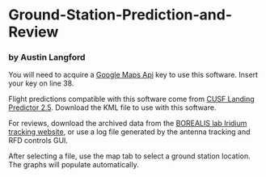 # Ground-Station-Prediction-and-Review
### by Austin Langford

You will need to acquire a [Google Maps Api](https://developers.google.com/maps/documentation/javascript/get-api-key) key to use this software. Insert your key on line 38.

Flight predictions compatible with this software come from [CUSF Landing Predictor 2.5](http://predict.habhub.org/). Download the KML file to use with this software.

For reviews, download the archived data from the [BOREALIS lab Iridium tracking website](http://153.90.202.26), or use a log file generated by the antenna tracking and RFD controls GUI.

After selecting a file, use the map tab to select a ground station location. The graphs will populate automatically.
